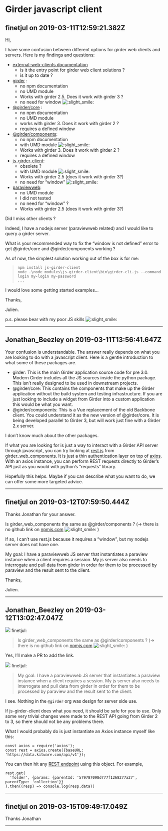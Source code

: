 # Girder javascript client

## finetjul on 2019-03-11T12:59:21.382Z

Hi,


I have some confusion between different options for girder web clients and servers. Here is my findings and questions:


* [external\-web\-clients documentation](https://girder.readthedocs.io/en/stable/external-web-clients.html)
	+ is it the entry point for girder web client solutions ?
	+ is it up to date ?
* [girder](https://www.npmjs.com/package/girder) :
	+ no npm documentation
	+ no UMD module
	+ Works with girder 2\.5\. Does it work with girder 3 ?
	+ no need for window ![:slight_smile:](https://discourse.girder.org/images/emoji/twitter/slight_smile.png?v=12 ":slight_smile:")
* [@girder/core](https://www.npmjs.com/package/@girder/core) :
	+ no npm documentation
	+ no UMD module
	+ works with girder 3\. Does it work with girder 2 ?
	+ requires a defined window
* [@girder/components](https://www.npmjs.com/package/@girder/components):
	+ no npm documentation
	+ with UMD module ![:slight_smile:](https://discourse.girder.org/images/emoji/twitter/slight_smile.png?v=12 ":slight_smile:")
	+ Works with girder 3\. Does it work with girder 2 ?
	+ requires a defined window
* [js\-girder\-client](https://github.com/Kitware/js-girder-client):
	+ obsolete ?
	+ with UMD module ![:slight_smile:](https://discourse.girder.org/images/emoji/twitter/slight_smile.png?v=12 ":slight_smile:")
	+ Works with girder 2\.5 (does it work with girder 3?)
	+ no need for “window” ![:slight_smile:](https://discourse.girder.org/images/emoji/twitter/slight_smile.png?v=12 ":slight_smile:")
* [paraviewweb](https://github.com/Kitware/paraviewweb/tree/master/src/IO/Girder):
	+ no UMD module
	+ I did not tested
	+ no need for “window” ?
	+ Works with girder 2\.5 (does it work with girder 3?)


Did I miss other clients ?


Indeed, I have a nodejs server (paraviewweb related) and I would like to query a girder server.  

What is your recommended way to fix the “window is not defined” error to get @girder/core and @girder/components working ?


As of now, the simplest solution working out of the box is for me:



> ```
> npm install js-girder-client
> node .\node_modules\js-girder-client\bin\girder-cli.js --command login my-login my-password
> ...
> 
> ```


I would love some getting started examples…


Thanks,  

Julien.  

p.s. please bear with my poor JS skills ![:slight_smile:](https://discourse.girder.org/images/emoji/twitter/slight_smile.png?v=12 ":slight_smile:")


---

## Jonathan_Beezley on 2019-03-11T13:56:41.647Z

Your confusion is understandable. The answer really depends on what you are looking to do with a javascript client. Here is a gentle introduction to what some of these packages are.


* girder: This is the main Girder application source code for pre 3\.0\. Modern Girder includes all the JS sources inside the python package. This isn’t really designed to be used in downstream projects.
* @girder/core: This contains the components that make up the Girder application without the build system and testing infrastructure. If you are just looking to include a widget from Girder into a custom application this would be what you want.
* @girder/components: This is a Vue replacement of the old Backbone client. You could understand it as the new version of @girder/core. It is being developed parallel to Girder 3, but will work just fine with a Girder 2\.x server.


I don’t know much about the other packages.


If what you are looking for is just a way to interact with a Girder API server through javascript, you can try looking at [rest.js](https://github.com/girder/girder_web_components/blob/master/src/rest.js) from girder\_web\_components. It is just a thin authentication layer on top of [axios](https://github.com/axios/axios). With an axios instance, you can perform REST requests directly to Girder’s API just as you would with python’s “requests” library.


Hopefully this helps. Maybe if you can describe what you want to do, we can offer some more targeted advice.


---

## finetjul on 2019-03-12T07:59:50.444Z

Thanks Jonathan for your answer.


Is girder\_web\_components the same as @girder/components ? (\-\> there is no github link on [npmjs.com](http://npmjs.com) ![:slight_smile:](https://discourse.girder.org/images/emoji/twitter/slight_smile.png?v=6 ":slight_smile:") )


If so, I can’t use rest.js because it requires a “window”, but my nodejs server does not have one.


My goal: I have a paraviewweb JS server that instantiates a paraview instance when a client requires a session. My js server also needs to interrogate and pull data from girder in order for them to be processed by paraview and the result sent to the client.


Thanks,  

Julien.


---

## Jonathan_Beezley on 2019-03-12T13:02:47.047Z




![](https://discourse.girder.org/user_avatar/discourse.girder.org/finetjul/48/19_2.png) finetjul:

> Is girder\_web\_components the same as @girder/components ? (\-\> there is no github link on [npmjs.com](http://npmjs.com) ![:slight_smile:](https://discourse.girder.org/images/emoji/twitter/slight_smile.png?v=12 ":slight_smile:") )



Yes, I’ll make a PR to add the link.





![](https://discourse.girder.org/user_avatar/discourse.girder.org/finetjul/48/19_2.png) finetjul:

> My goal: I have a paraviewweb JS server that instantiates a paraview instance when a client requires a session. My js server also needs to interrogate and pull data from girder in order for them to be processed by paraview and the result sent to the client.



I see. Nothing in the `@girder` org was design for server side use.


If js\-girder\-client does what you need, it should be safe for you to use. Only some very trivial changes were made to the REST API going from Girder 2 to 3, so there should not be any problems there.


What I would probably do is just instantiate an Axios instance myself like this:



```
const axios = require('axios');
const rest = axios.create({baseURL: 'https://data.kitware.com/api/v1'});

```

You can then hit any [REST endpoint](https://data.kitware.com/api/v1) using this object. For example,



```
rest.get(
  'folder', {params: {parentId: '579787098d777f1268277a27', parentType: 'collection'}}
).then((resp) => console.log(resp.data))

```

---

## finetjul on 2019-03-15T09:49:17.049Z

Thanks Jonathan


---

